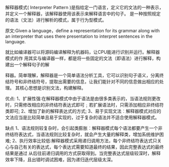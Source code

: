 解释器模式( Interpreter Pattern )是指给定一门语言，定义它的文法的一种表示，并定义一个解释器，该解释器使用该表示来解释语言中的句子。
是一种按照规定的语法（文法）进行解析的模式，属于行为型模式。

原文:Given a language，define a representation for its grammar along with an interpreter that uses there presentation to 
interpret sentences in the language.

就比如编译器可以将源码编译解释为机器码，让CPU能进行识别并运行。解释器模式的作
用其实与编译器一样，都是将一些固定的文法（即语法）进行解释，构建出一个解释句子的解

释器。简单理解，解释器是一个简单语法分析工具，它可以识别句子语义，分离终结符号和非终结符号，提取出需要的信息，让我们能针对不同的信息做出相应的处理。
其核心思想是识别文法，构建解释。




优点:
1、扩展性强∶在解释器模式中由于语法是由很多类表示的，当语法规则更改时，只需修改相应的非终结符表达式即可﹔若扩展语法时，只需添加相应非终结符类即可;
2、增加了新的解释表达式的方式;
3、易于实现文法︰解释器模式对应的文法应当是比较简单且易于实现的，过于复杂的语法并不适合使用解释器模式。

缺点
1、语法规则较复杂时，会引起类膨胀︰解释器模式每个语法都要产生一个非终结符表达式，当语法规则比较复杂时，就会产生大量的解释类，增加系统维护困难;
2、执行效率比较低∶解释器模式采用递归调用方法，每个非终结符表达式只关心与自己有关的表达式，每个表达式需要知道最终的结果，因此完整表达式的最终结果是通过
从后往前递归调用的方式获取得到。当完整表达式层级较深时，解释效率下降，且出错时调试困难，因为递归迭代层级太深。
